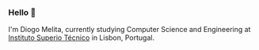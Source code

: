 ### Hello 👋
I'm Diogo Melita, currently studying Computer Science and Engineering at [Instituto Superio Técnico](https://tecnico.ulisboa.pt/pt/) in Lisbon, Portugal.

<!--
**d-melita/D-Melita** is a ✨ _special_ ✨ repository because its `README.md` (this file) appears on your GitHub profile.

Here are some ideas to get you started:

- 🔭 I’m currently working on ...
- 🌱 I’m currently learning ...
- 👯 I’m looking to collaborate on ...
- 🤔 I’m looking for help with ...
- 💬 Ask me about ...
- 📫 How to reach me: ...
- 😄 Pronouns: ...
- ⚡ Fun fact: ...
-->
